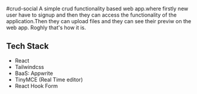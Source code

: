 #crud-social
A simple crud functionality based web app.where firstly new user have to signup and then they can access the functionality
of the application.Then they can upload files and they can see their previw on the web app. Roghly that's how it is.

## Tech Stack
- React
- Tailwindcss
- BaaS: Appwrite
- TinyMCE (Real Time editor)
- React Hook Form


 
